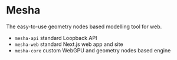 # Mesha

The easy-to-use geometry nodes based modelling tool for web.

- `mesha-api` standard Loopback API
- `mesha-web` standard Next.js web app and site
- `mesha-core` custom WebGPU and geometry nodes based engine